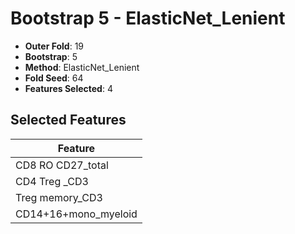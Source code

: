 # Bootstrap 5 - ElasticNet_Lenient

- **Outer Fold**: 19
- **Bootstrap**: 5
- **Method**: ElasticNet_Lenient
- **Fold Seed**: 64
- **Features Selected**: 4

## Selected Features

| Feature |
|---------|
| CD8 RO CD27_total |
| CD4 Treg _CD3 |
| Treg memory_CD3 |
| CD14+16+mono_myeloid |
